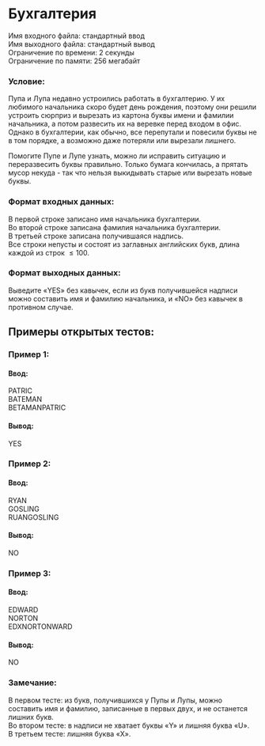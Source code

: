 # Бухгалтерия

Имя входного файла: стандартный ввод  
Имя выходного файла: стандартный вывод  
Ограничение по времени: 2 секунды  
Ограничение по памяти: 256 мегабайт

### Условие:

Пупа и Лупа недавно устроились работать в бухгалтерию. У их любимого начальника скоро будет день рождения, поэтому они
решили устроить сюрприз и вырезать из картона буквы имени и фамилии начальника, а потом развесить их на веревке перед
входом в офис. Однако в бухгалтерии, как обычно, все перепутали и повесили буквы не в том порядке, а возможно даже
потеряли или вырезали лишнего.

Помогите Пупе и Лупе узнать, можно ли исправить ситуацию и переразвесить буквы правильно. Только бумага кончилась, а
прятать мусор некуда - так что нельзя выкидывать старые или вырезать новые буквы.

### Формат входных данных:

В первой строке записано имя начальника бухгалтерии.  
Во второй строке записана фамилия начальника бухгалтерии.  
В третьей строке записана получившаяся надпись.  
Все строки непусты и состоят из заглавных английских букв, длина каждой из строк $\leq 100$.

### Формат выходных данных:

Выведите «YES» без кавычек, если из букв получившейся надписи можно составить имя и фамилию начальника, и «NO» без
кавычек в противном случае.

## Примеры открытых тестов:

### Пример 1:

#### Ввод:

PATRIC  
BATEMAN  
BETAMANPATRIC

#### Вывод:

YES

### Пример 2:

#### Ввод:

RYAN  
GOSLING  
RUANGOSLING

#### Вывод:

NO

### Пример 3:

#### Ввод:

EDWARD  
NORTON  
EDXNORTONWARD

#### Вывод:

NO

### Замечание:

В первом тесте: из букв, получившихся у Пупы и Лупы, можно составить имя и фамилию, записанные в первых двух, и не
останется лишних букв.  
Во втором тесте: в надписи не хватает буквы «Y» и лишняя буква «U».  
В третьем тесте: лишняя буква «X».